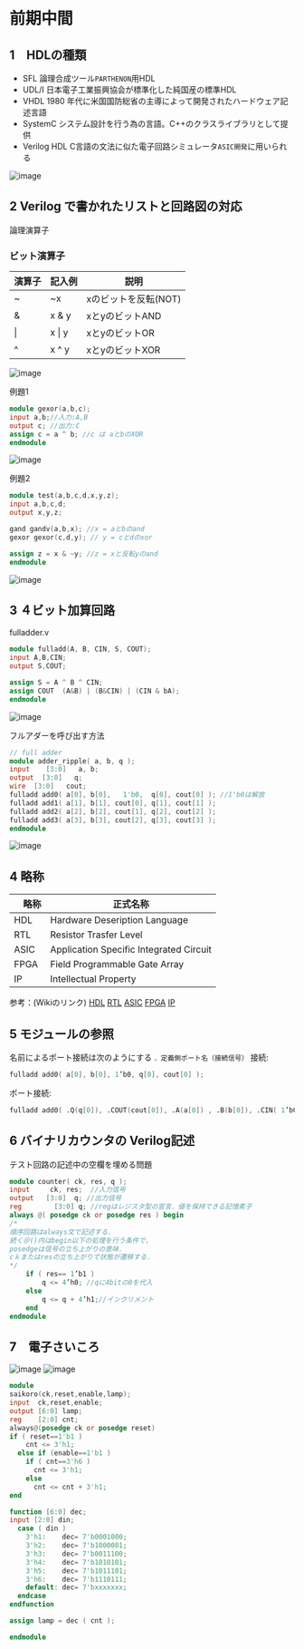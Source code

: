 # 前期中間

## 1　HDLの種類

+ SFL
  論理合成ツール`PARTHENON`用HDL
+ UDL/I
  日本電子工業振興協会が標準化した純国産の標準HDL
+ VHDL
  1980 年代に米国国防総省の主導によって開発されたハードウェア記述言語
+ SystemC
  システム設計を行う為の言語。C++のクラスライブラリとして提供
+ Verilog HDL
  C言語の文法に似た電子回路シミュレータ`ASIC開発`に用いられる

![image](docs/pic/H1/p14.png)

## 2 Verilog で書かれたリストと回路図の対応

論理演算子

### ビット演算子

|演算子|記入例 | 説明|
|---|---| ---|
|~ | ~x  | xのビットを反転(NOT) |
|& | x & y | xとyのビットAND |
|\| | x \| y | xとyのビットOR |
|^ | x ^ y | xとyのビットXOR |

![image](docs/pic/H1/logic%20circuit.png)

例題1

~~~v
module gexor(a,b,c);
input a,b;//入力:A,B
output c; //出力:C
assign c = a ^ b; //c は aとbのXOR
endmodule
~~~

![image](docs/pic/H1/2-Ans.png) 

例題2

~~~v
module test(a,b,c,d,x,y,z);
input a,b,c,d;
output x,y,z;

gand gandv(a,b,x); //x = aとbのand
gexor gexor(c,d,y); // y = cとdのxor

assign z = x & ~y; //z = xと反転yのand
endmodule
~~~

![image](docs/pic/H1/2-Ans3.png)

## 3 ４ビット加算回路

fulladder.v

~~~v
module fulladd(A, B, CIN, S, COUT);
input A,B,CIN;
output S,COUT;

assign S = A ^ B ^ CIN;
assign COUT  (A&B) | (B&CIN) | (CIN & bA);
endmodule
~~~

![image](docs/pic/H1/Logic.png)

フルアダーを呼び出す方法

~~~v
// full adder
module adder_ripple( a, b, q );
input    [3:0]   a, b;
output  [3:0]   q;
wire  [3:0]   cout;
fulladd add0( a[0], b[0],   1'b0,  q[0], cout[0] ); //1'b0は解放
fulladd add1( a[1], b[1], cout[0], q[1], cout[1] );
fulladd add2( a[2], b[2], cout[1], q[2], cout[2] );
fulladd add3( a[3], b[3], cout[2], q[3], cout[3] );
endmodule
~~~

![image](docs/pic/H1/adder_ripple.png)

## 4 略称

|　略称 | 正式名称 |
| ----- | -------- |
| HDL | Hardware Deseription Language|
| RTL | Resistor Trasfer Level |
| ASIC| Application Specific Integrated Circuit|
| FPGA| Field Programmable Gate Array |
| IP  | Intellectual Property |

参考：(Wikiのリンク)
[HDL](https://ja.wikipedia.org/wiki/%E3%83%8F%E3%83%BC%E3%83%89%E3%82%A6%E3%82%A7%E3%82%A2%E8%A8%98%E8%BF%B0%E8%A8%80%E8%AA%9E)
[RTL](https://ja.wikipedia.org/wiki/%E3%83%AC%E3%82%B8%E3%82%B9%E3%82%BF%E8%BB%A2%E9%80%81%E3%83%AC%E3%83%99%E3%83%AB)
[ASIC](https://ja.wikipedia.org/wiki/ASIC)
[FPGA](https://ja.wikipedia.org/wiki/FPGA)
[IP](https://e-words.jp/w/%E7%9F%A5%E7%9A%84%E8%B2%A1%E7%94%A3.html)

## 5 モジュールの参照

名前によるポート接続は次のようにする
`．定義側ポート名（接続信号）`
接続:

~~~v
fulladd add0( a[0], b[0], 1’b0, q[0], cout[0] ); 
~~~

ポート接続:

~~~v
fulladd add0( .Q(q[0]), .COUT(cout[0]), .A(a[0]) , .B(b[0]), .CIN( 1’b0) ); 
~~~

## 6 バイナリカウンタの Verilog記述

テスト回路の記述中の空欄を埋める問題

~~~v
module counter( ck, res, q );
input     ck, res;  //入力信号
output   [3:0]  q; //出力信号
reg        [3:0] q; //regはレジスタ型の宣言．値を保持できる記憶素子
always @( posedge ck or posedge res ) begin
/*
順序回路はalways文で記述する．
続く＠()内はbegin以下の処理を行う条件で，
posedgeは信号の立ち上がりの意味．
cｋまたはresの立ち上がりで状態が遷移する．
*/
    if ( res== 1’b1 )
        q <= 4’h0; //qに4bitの0を代入
    else 
        q <= q + 4’h1;//インクリメント
    end
endmodule
~~~

## 7　電子さいころ

![image](docs/pic/H1/dice.png) ![image](docs/pic/H1/dice2.png)

~~~v
module
saikoro(ck,reset,enable,lamp);
input  ck,reset,enable;
output [6:0] lamp;
reg    [2:0] cnt;
always@(posedge ck or posedge reset)
if ( reset==1'b1 )
    cnt <= 3'h1;
  else if (enable==1'b1 )
    if ( cnt==3'h6 )
      cnt <= 3'h1;
    else 
      cnt <= cnt + 3'h1;
end

function [6:0] dec;
input [2:0] din;
  case ( din )
    3'h1:    dec= 7'b0001000;
    3'h2:    dec= 7'b1000001;
    3'h3:    dec= 7'b0011100;
    3'h4:    dec= 7'b1010101;
    3'h5:    dec= 7'b1011101;
    3'h6:    dec= 7'b1110111;
    default: dec= 7'bxxxxxxx;
  endcase
endfunction

assign lamp = dec ( cnt );

endmodule
~~~